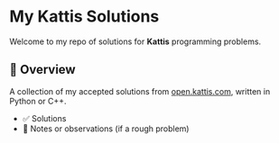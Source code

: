 # My Kattis Solutions

Welcome to my repo of solutions for **Kattis** programming problems.

## 🚀 Overview

A collection of my accepted solutions from [open.kattis.com](https://open.kattis.com/), written in Python or C++.

- ✅ Solutions
- 📝 Notes or observations (if a rough problem)
